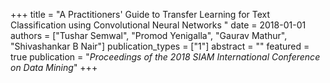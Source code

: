 +++
title = "A Practitioners' Guide to Transfer Learning for Text Classification using Convolutional Neural Networks "
date = 2018-01-01
authors = ["Tushar Semwal", "Promod Yenigalla", "Gaurav Mathur", "Shivashankar B Nair"]
publication_types = ["1"]
abstract = ""
featured = true
publication = "*Proceedings of the 2018 SIAM International Conference on Data Mining*"
+++

